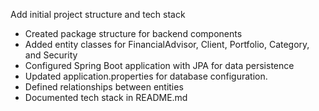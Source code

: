 Add initial project structure and tech stack
- Created package structure for backend components
- Added entity classes for FinancialAdvisor, Client, Portfolio, Category, and Security
- Configured Spring Boot application with JPA for data persistence
- Updated application.properties for database configuration.
- Defined relationships between entities
- Documented tech stack in README.md
